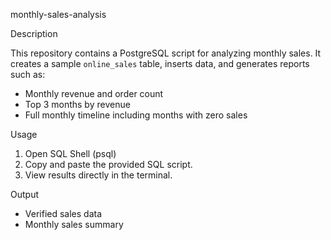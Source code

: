 monthly-sales-analysis

Description

This repository contains a PostgreSQL script for analyzing monthly
sales.
It creates a sample `online_sales` table, inserts data, and generates
reports such as:
- Monthly revenue and order count
- Top 3 months by revenue
- Full monthly timeline including months with zero sales

Usage

1.  Open SQL Shell (psql)
2.  Copy and paste the provided SQL script.
3.  View results directly in the terminal.

Output

-   Verified sales data
-   Monthly sales summary

